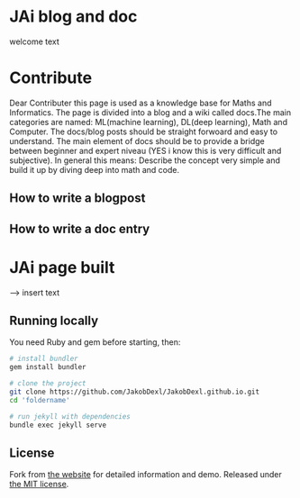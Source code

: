 # JAi blog and doc
welcome text

# Contribute
Dear Contributer this page is used as a knowledge base for Maths and Informatics.
The page is divided into a blog and a wiki called docs.The main categories are named: ML(machine learning), DL(deep learning), Math and Computer.
The docs/blog posts should be straight forwoard and easy to understand. 
The main element of docs should be to provide a bridge between beginner and expert niveau (YES i know this is very difficult and subjective). In general this means: Describe the concept very simple and build it up by diving deep into math and code.

## How to write a blogpost

## How to write a doc entry




# JAi page built
--> insert text

## Running locally

You need Ruby and gem before starting, then:

```bash
# install bundler
gem install bundler

# clone the project
git clone https://github.com/JakobDexl/JakobDexl.github.io.git
cd 'foldername'

# run jekyll with dependencies
bundle exec jekyll serve
```

## License

Fork from [the website](https://aksakalli.github.io/jekyll-doc-theme/) for detailed information and demo.
Released under [the MIT license](LICENSE).
